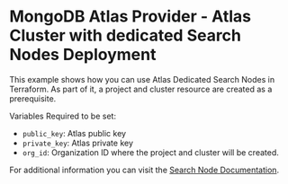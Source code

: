 # MongoDB Atlas Provider - Atlas Cluster with dedicated Search Nodes Deployment

This example shows how you can use Atlas Dedicated Search Nodes in Terraform. As part of it, a project and cluster resource are created as a prerequisite.

Variables Required to be set:

- `public_key`: Atlas public key
- `private_key`: Atlas  private key
- `org_id`: Organization ID where the project and cluster will be created.

For additional information you can visit the [Search Node Documentation](https://www.mongodb.com/docs/atlas/cluster-config/multi-cloud-distribution/#search-nodes-for-workload-isolation).